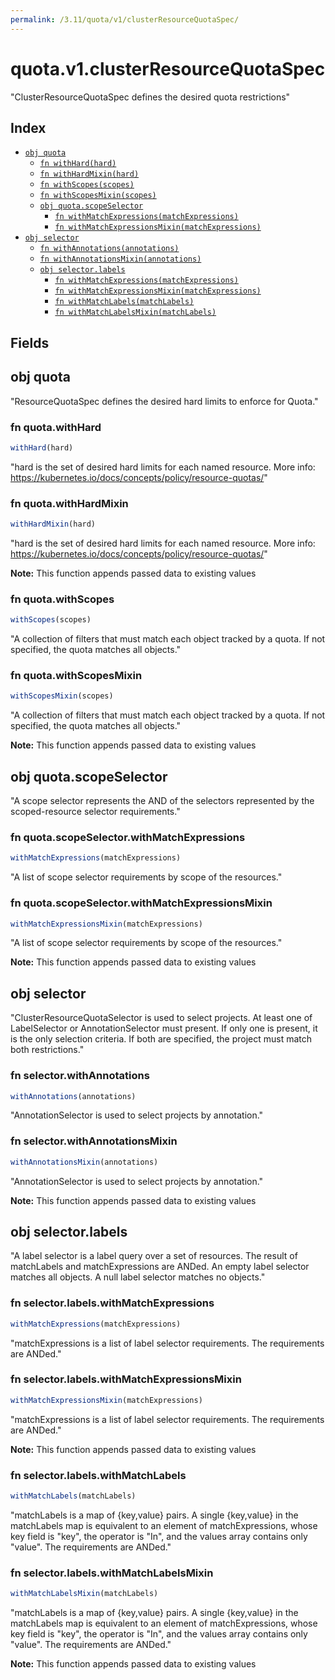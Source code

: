 ```yaml
---
permalink: /3.11/quota/v1/clusterResourceQuotaSpec/
---
```


# quota.v1.clusterResourceQuotaSpec

"ClusterResourceQuotaSpec defines the desired quota restrictions"

## Index

* [`obj quota`](#obj-quota)
  * [`fn withHard(hard)`](#fn-quotawithhard)
  * [`fn withHardMixin(hard)`](#fn-quotawithhardmixin)
  * [`fn withScopes(scopes)`](#fn-quotawithscopes)
  * [`fn withScopesMixin(scopes)`](#fn-quotawithscopesmixin)
  * [`obj quota.scopeSelector`](#obj-quotascopeselector)
    * [`fn withMatchExpressions(matchExpressions)`](#fn-quotascopeselectorwithmatchexpressions)
    * [`fn withMatchExpressionsMixin(matchExpressions)`](#fn-quotascopeselectorwithmatchexpressionsmixin)
* [`obj selector`](#obj-selector)
  * [`fn withAnnotations(annotations)`](#fn-selectorwithannotations)
  * [`fn withAnnotationsMixin(annotations)`](#fn-selectorwithannotationsmixin)
  * [`obj selector.labels`](#obj-selectorlabels)
    * [`fn withMatchExpressions(matchExpressions)`](#fn-selectorlabelswithmatchexpressions)
    * [`fn withMatchExpressionsMixin(matchExpressions)`](#fn-selectorlabelswithmatchexpressionsmixin)
    * [`fn withMatchLabels(matchLabels)`](#fn-selectorlabelswithmatchlabels)
    * [`fn withMatchLabelsMixin(matchLabels)`](#fn-selectorlabelswithmatchlabelsmixin)

## Fields

## obj quota

"ResourceQuotaSpec defines the desired hard limits to enforce for Quota."

### fn quota.withHard

```ts
withHard(hard)
```

"hard is the set of desired hard limits for each named resource. More info: https://kubernetes.io/docs/concepts/policy/resource-quotas/"

### fn quota.withHardMixin

```ts
withHardMixin(hard)
```

"hard is the set of desired hard limits for each named resource. More info: https://kubernetes.io/docs/concepts/policy/resource-quotas/"

**Note:** This function appends passed data to existing values

### fn quota.withScopes

```ts
withScopes(scopes)
```

"A collection of filters that must match each object tracked by a quota. If not specified, the quota matches all objects."

### fn quota.withScopesMixin

```ts
withScopesMixin(scopes)
```

"A collection of filters that must match each object tracked by a quota. If not specified, the quota matches all objects."

**Note:** This function appends passed data to existing values

## obj quota.scopeSelector

"A scope selector represents the AND of the selectors represented by the scoped-resource selector requirements."

### fn quota.scopeSelector.withMatchExpressions

```ts
withMatchExpressions(matchExpressions)
```

"A list of scope selector requirements by scope of the resources."

### fn quota.scopeSelector.withMatchExpressionsMixin

```ts
withMatchExpressionsMixin(matchExpressions)
```

"A list of scope selector requirements by scope of the resources."

**Note:** This function appends passed data to existing values

## obj selector

"ClusterResourceQuotaSelector is used to select projects.  At least one of LabelSelector or AnnotationSelector must present.  If only one is present, it is the only selection criteria.  If both are specified, the project must match both restrictions."

### fn selector.withAnnotations

```ts
withAnnotations(annotations)
```

"AnnotationSelector is used to select projects by annotation."

### fn selector.withAnnotationsMixin

```ts
withAnnotationsMixin(annotations)
```

"AnnotationSelector is used to select projects by annotation."

**Note:** This function appends passed data to existing values

## obj selector.labels

"A label selector is a label query over a set of resources. The result of matchLabels and matchExpressions are ANDed. An empty label selector matches all objects. A null label selector matches no objects."

### fn selector.labels.withMatchExpressions

```ts
withMatchExpressions(matchExpressions)
```

"matchExpressions is a list of label selector requirements. The requirements are ANDed."

### fn selector.labels.withMatchExpressionsMixin

```ts
withMatchExpressionsMixin(matchExpressions)
```

"matchExpressions is a list of label selector requirements. The requirements are ANDed."

**Note:** This function appends passed data to existing values

### fn selector.labels.withMatchLabels

```ts
withMatchLabels(matchLabels)
```

"matchLabels is a map of {key,value} pairs. A single {key,value} in the matchLabels map is equivalent to an element of matchExpressions, whose key field is \"key\", the operator is \"In\", and the values array contains only \"value\". The requirements are ANDed."

### fn selector.labels.withMatchLabelsMixin

```ts
withMatchLabelsMixin(matchLabels)
```

"matchLabels is a map of {key,value} pairs. A single {key,value} in the matchLabels map is equivalent to an element of matchExpressions, whose key field is \"key\", the operator is \"In\", and the values array contains only \"value\". The requirements are ANDed."

**Note:** This function appends passed data to existing values